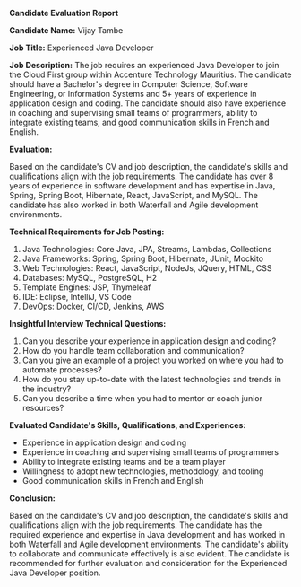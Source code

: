 **Candidate Evaluation Report**

**Candidate Name:** Vijay Tambe

**Job Title:** Experienced Java Developer

**Job Description:** The job requires an experienced Java Developer to join the Cloud First group within Accenture Technology Mauritius. The candidate should have a Bachelor's degree in Computer Science, Software Engineering, or Information Systems and 5+ years of experience in application design and coding. The candidate should also have experience in coaching and supervising small teams of programmers, ability to integrate existing teams, and good communication skills in French and English.

**Evaluation:**

Based on the candidate's CV and job description, the candidate's skills and qualifications align with the job requirements. The candidate has over 8 years of experience in software development and has expertise in Java, Spring, Spring Boot, Hibernate, React, JavaScript, and MySQL. The candidate has also worked in both Waterfall and Agile development environments.

**Technical Requirements for Job Posting:**

1. Java Technologies: Core Java, JPA, Streams, Lambdas, Collections
2. Java Frameworks: Spring, Spring Boot, Hibernate, JUnit, Mockito
3. Web Technologies: React, JavaScript, NodeJs, JQuery, HTML, CSS
4. Databases: MySQL, PostgreSQL, H2
5. Template Engines: JSP, Thymeleaf
6. IDE: Eclipse, IntelliJ, VS Code
7. DevOps: Docker, CI/CD, Jenkins, AWS

**Insightful Interview Technical Questions:**

1. Can you describe your experience in application design and coding?
2. How do you handle team collaboration and communication?
3. Can you give an example of a project you worked on where you had to automate processes?
4. How do you stay up-to-date with the latest technologies and trends in the industry?
5. Can you describe a time when you had to mentor or coach junior resources?

**Evaluated Candidate's Skills, Qualifications, and Experiences:**

* Experience in application design and coding
* Experience in coaching and supervising small teams of programmers
* Ability to integrate existing teams and be a team player
* Willingness to adopt new technologies, methodology, and tooling
* Good communication skills in French and English

**Conclusion:**

Based on the candidate's CV and job description, the candidate's skills and qualifications align with the job requirements. The candidate has the required experience and expertise in Java development and has worked in both Waterfall and Agile development environments. The candidate's ability to collaborate and communicate effectively is also evident. The candidate is recommended for further evaluation and consideration for the Experienced Java Developer position.